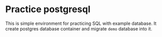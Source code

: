 # Practice postgresql

This is simple environment for practicing SQL with example database. It create postgres database container and migrate `demo` database into it.
